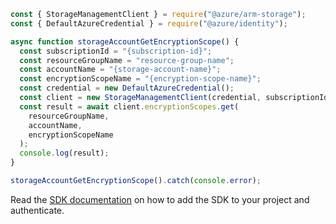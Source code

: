 ```javascript
const { StorageManagementClient } = require("@azure/arm-storage");
const { DefaultAzureCredential } = require("@azure/identity");

async function storageAccountGetEncryptionScope() {
  const subscriptionId = "{subscription-id}";
  const resourceGroupName = "resource-group-name";
  const accountName = "{storage-account-name}";
  const encryptionScopeName = "{encryption-scope-name}";
  const credential = new DefaultAzureCredential();
  const client = new StorageManagementClient(credential, subscriptionId);
  const result = await client.encryptionScopes.get(
    resourceGroupName,
    accountName,
    encryptionScopeName
  );
  console.log(result);
}

storageAccountGetEncryptionScope().catch(console.error);
```

Read the [SDK documentation](https://github.com/Azure/azure-sdk-for-js/blob/%40azure%2Farm-storage_17.2.0/sdk/storage/arm-storage/README.md) on how to add the SDK to your project and authenticate.

